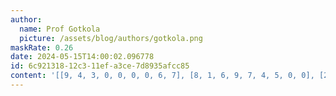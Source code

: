 ```yaml
---
author:
  name: Prof Gotkola
  picture: /assets/blog/authors/gotkola.png
maskRate: 0.26
date: 2024-05-15T14:00:02.096778
id: 6c921318-12c3-11ef-a3ce-7d8935afcc85
content: '[[9, 4, 3, 0, 0, 0, 0, 6, 7], [8, 1, 6, 9, 7, 4, 5, 0, 0], [2, 7, 5, 0, 3, 6, 9, 0, 4], [6, 5, 8, 4, 1, 0, 2, 0, 3], [0, 3, 2, 7, 6, 5, 8, 9, 1], [1, 9, 7, 0, 8, 3, 0, 0, 0], [5, 2, 9, 0, 4, 7, 6, 1, 8], [0, 6, 4, 8, 5, 1, 0, 2, 9], [3, 0, 1, 6, 9, 0, 7, 4, 0]]'
---
```

